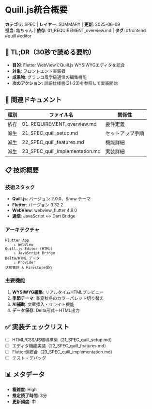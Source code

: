 # Quill.js統合概要

**カテゴリ**: SPEC | **レイヤー**: SUMMARY | **更新**: 2025-06-09  
**担当**: 亀ちゃん | **依存**: 01_REQUIREMENT_overview.md | **タグ**: #frontend #quill #editor

## 🎯 TL;DR（30秒で読める要約）

- **目的**: Flutter WebViewでQuill.js WYSIWYGエディタを統合
- **対象**: フロントエンド実装者  
- **成果物**: グラレコ風学級通信の編集機能
- **次のアクション**: 詳細仕様書(21-23)を参照して実装開始

## 🔗 関連ドキュメント

| 種別 | ファイル名 | 関係性 |
|------|-----------|--------|
| 依存 | 01_REQUIREMENT_overview.md | 要件定義 |
| 派生 | 21_SPEC_quill_setup.md | セットアップ手順 |
| 派生 | 22_SPEC_quill_features.md | 機能詳細 |
| 派生 | 23_SPEC_quill_implementation.md | 実装詳細 |

## 📋 技術概要

### 技術スタック
- **Quill.js**: バージョン 2.0.0、Snow テーマ
- **Flutter**: バージョン 3.32.2  
- **WebView**: webview_flutter 4.9.0
- **通信**: JavaScript <-> Dart Bridge

### アーキテクチャ
```
Flutter App
    ↓ WebView
Quill.js Editor (HTML)
    ↓ JavaScript Bridge
Delta/HTML データ
    ↓ Provider
状態管理 & Firestore保存
```

### 主要機能
1. **WYSIWYG編集**: リアルタイムHTMLプレビュー
2. **季節テーマ**: 春夏秋冬のカラーパレット切り替え
3. **AI補助**: 文章挿入・リライト機能
4. **データ保存**: Delta形式＋HTML出力

## ✅ 実装チェックリスト

- [ ] HTML/CSS/JS環境構築（21_SPEC_quill_setup.md）
- [ ] エディタ機能実装（22_SPEC_quill_features.md）
- [ ] Flutter側統合（23_SPEC_quill_implementation.md）
- [ ] テスト・デバッグ

## 📊 メタデータ

- **複雑度**: High
- **推定読了時間**: 3分
- **更新頻度**: 中 